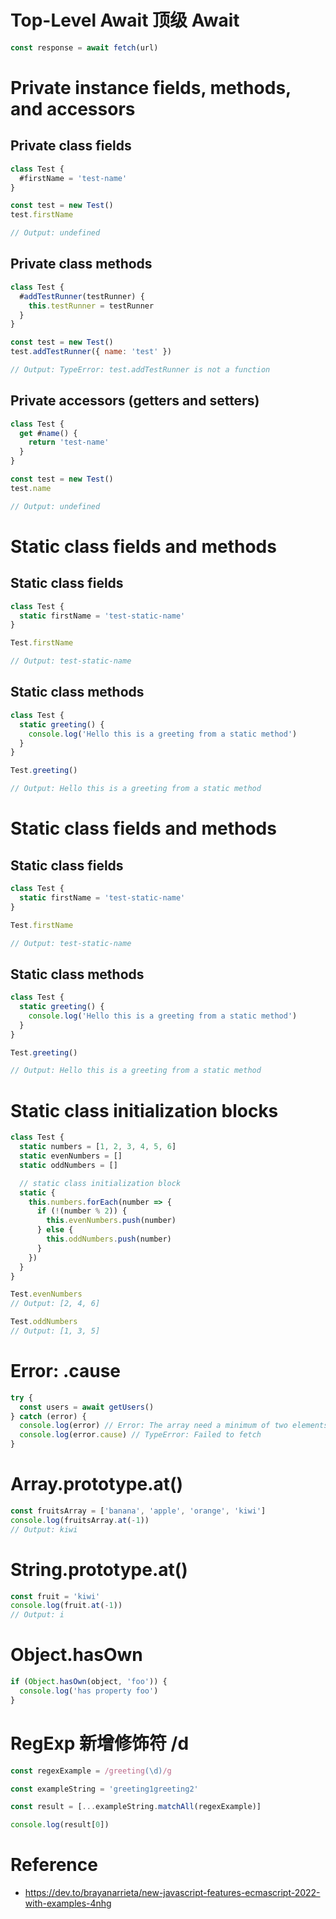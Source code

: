 # Top-Level Await 顶级 Await

```js
const response = await fetch(url)
```

# Private instance fields, methods, and accessors

## Private class fields

```js
class Test {
  #firstName = 'test-name'
}

const test = new Test()
test.firstName

// Output: undefined
```

## Private class methods

```js
class Test {
  #addTestRunner(testRunner) {
    this.testRunner = testRunner
  }
}

const test = new Test()
test.addTestRunner({ name: 'test' })

// Output: TypeError: test.addTestRunner is not a function
```

## Private accessors (getters and setters)

```js
class Test {
  get #name() {
    return 'test-name'
  }
}

const test = new Test()
test.name

// Output: undefined
```

# Static class fields and methods

## Static class fields

```js
class Test {
  static firstName = 'test-static-name'
}

Test.firstName

// Output: test-static-name
```

## Static class methods

```js
class Test {
  static greeting() {
    console.log('Hello this is a greeting from a static method')
  }
}

Test.greeting()

// Output: Hello this is a greeting from a static method
```

# Static class fields and methods

## Static class fields

```js
class Test {
  static firstName = 'test-static-name'
}

Test.firstName

// Output: test-static-name
```

## Static class methods

```js
class Test {
  static greeting() {
    console.log('Hello this is a greeting from a static method')
  }
}

Test.greeting()

// Output: Hello this is a greeting from a static method
```

# Static class initialization blocks

```js
class Test {
  static numbers = [1, 2, 3, 4, 5, 6]
  static evenNumbers = []
  static oddNumbers = []

  // static class initialization block
  static {
    this.numbers.forEach(number => {
      if (!(number % 2)) {
        this.evenNumbers.push(number)
      } else {
        this.oddNumbers.push(number)
      }
    })
  }
}

Test.evenNumbers
// Output: [2, 4, 6]

Test.oddNumbers
// Output: [1, 3, 5]
```

# Error: .cause

```js
try {
  const users = await getUsers()
} catch (error) {
  console.log(error) // Error: The array need a minimum of two elements
  console.log(error.cause) // TypeError: Failed to fetch
}
```

# Array.prototype.at()

```js
const fruitsArray = ['banana', 'apple', 'orange', 'kiwi']
console.log(fruitsArray.at(-1))
// Output: kiwi
```

# String.prototype.at()

```js
const fruit = 'kiwi'
console.log(fruit.at(-1))
// Output: i
```

# Object.hasOwn

```js
if (Object.hasOwn(object, 'foo')) {
  console.log('has property foo')
}
```

# RegExp 新增修饰符 /d

```js
const regexExample = /greeting(\d)/g

const exampleString = 'greeting1greeting2'

const result = [...exampleString.matchAll(regexExample)]

console.log(result[0])
```

# Reference

- https://dev.to/brayanarrieta/new-javascript-features-ecmascript-2022-with-examples-4nhg
